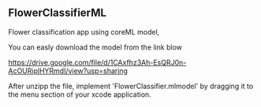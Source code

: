 ## FlowerClassifierML

Flower classification app using coreML model, 

You can easly download the model from the link blow

https://drive.google.com/file/d/1CAxfhz3Ah-EsQRJ0n-AcOURiplHYRmdI/view?usp=sharing

After unzipp the file,  implement 'FlowerClassifier.mlmodel' by dragging it to the menu section of your xcode application.
